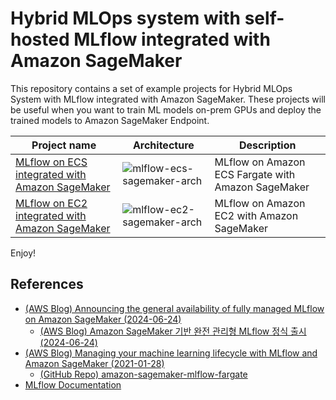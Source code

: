 # Hybrid MLOps system with self-hosted MLflow integrated with Amazon SageMaker

This repository contains a set of example projects for Hybrid MLOps System with MLflow integrated with Amazon SageMaker.
These projects will be useful when you want to train ML models on-prem GPUs and deploy the trained models to Amazon SageMaker Endpoint.


| Project name | Architecture | Description |
|--------------|--------------|-------------|
| [MLflow on ECS integrated with Amazon SageMaker](./mlflow-ecs-sagemaker) | ![mlflow-ecs-sagemaker-arch](./mlflow-ecs-sagemaker/mlflow-ecs-sagemaker-arch.svg) | MLflow on Amazon ECS Fargate with Amazon SageMaker |
| [MLflow on EC2 integrated with Amazon SageMaker](./mlflow-ec2-sagemaker) | ![mlflow-ec2-sagemaker-arch](./mlflow-ec2-sagemaker/mlflow-sagemaker-arch.svg) | MLflow on Amazon EC2 with Amazon SageMaker |

Enjoy!

## References

 * [(AWS Blog) Announcing the general availability of fully managed MLflow on Amazon SageMaker (2024-06-24)](https://aws.amazon.com/blogs/aws/manage-ml-and-generative-ai-experiments-using-amazon-sagemaker-with-mlflow/)
   * [(AWS Blog) Amazon SageMaker 기반 완전 관리형 MLflow 정식 출시 (2024-06-24)](https://aws.amazon.com/ko/blogs/korea/manage-ml-and-generative-ai-experiments-using-amazon-sagemaker-with-mlflow/)
 * [(AWS Blog) Managing your machine learning lifecycle with MLflow and Amazon SageMaker (2021-01-28)](https://aws.amazon.com/blogs/machine-learning/managing-your-machine-learning-lifecycle-with-mlflow-and-amazon-sagemaker/)
   * [(GitHub Repo) amazon-sagemaker-mlflow-fargate](https://github.com/ksmin23/amazon-sagemaker-mlflow-fargate)
 * [MLflow Documentation](https://mlflow.org/docs/latest/index.html)
